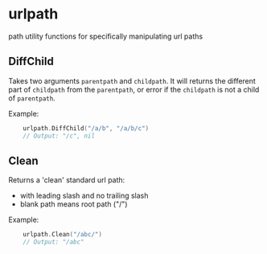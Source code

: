 # urlpath
path utility functions for specifically manipulating url paths

## DiffChild ##
Takes two arguments `parentpath` and `childpath`. It will returns the different part of `childpath` from the `parentpath`, or error if the `childpath` is not a child of `parentpath`.

Example:
```go
	urlpath.DiffChild("/a/b", "/a/b/c")
	// Output: "/c", nil
```

## Clean ##
Returns a 'clean' standard url path:
- with leading slash and no trailing slash
- blank path means root path ("/")
  
Example:
```go
	urlpath.Clean("/abc/")
	// Output: "/abc"
```
